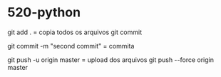 # 520-python
git add . = copia todos os arquivos
git commit

git commit -m "second commit" = commita

git push -u origin master = upload dos arquivos
git push --force origin master
